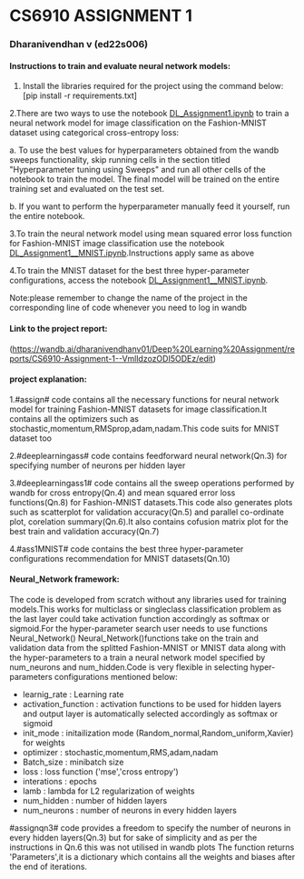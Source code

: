 # CS6910 ASSIGNMENT 1
### Dharanivendhan v (ed22s006)
#### Instructions to train and evaluate neural network models:
1. Install the libraries required for the project using the command below:
[pip install -r requirements.txt]

  2.There are two ways to use the notebook [DL_Assignment1.ipynb](https://github.com/DHARANIVENDHANV/CS6910/blob/master/ASSIGNMENT%201/DL_Assignment1.ipynb) to train a neural network model for image classification on the Fashion-MNIST dataset using categorical cross-entropy loss:

a. To use the best values for hyperparameters obtained from the wandb sweeps functionality, skip running cells in the section titled "Hyperparameter tuning using Sweeps" and run all other cells of the notebook to train the model. The final model will be trained on the entire training set and evaluated on the test set.

b. If you want to perform the hyperparameter manually feed it yourself, run the entire notebook.

3.To train the neural network model using mean squared error loss function for Fashion-MNIST image classification use the notebook [DL_Assignment1__MNIST.ipynb](https://github.com/DHARANIVENDHANV/CS6910/blob/master/ASSIGNMENT%201/DL_Assignment1__MNIST.ipynb).Instructions apply same as above

4.To train the MNIST dataset for the best three hyper-parameter configurations, access the notebook [DL_Assignment1__MNIST.ipynb](https://github.com/DHARANIVENDHANV/CS6910/blob/master/ASSIGNMENT%201/DL_Assignment1__MNIST.ipynb).


Note:please remember to change the name of the project in the corresponding line of code whenever you need to log in wandb

#### Link to the project report:
(https://wandb.ai/dharanivendhanv01/Deep%20Learning%20Assignment/reports/CS6910-Assignment-1--VmlldzozODI5ODEz/edit)

#### project explanation:
1.#assign# code contains all the necessary functions for neural network model for training Fashion-MNIST datasets for image classification.It contains all the optimizers such as stochastic,momentum,RMSprop,adam,nadam.This code suits for MNIST dataset too 

2.#deeplearningass# code contains feedforward neural network(Qn.3) for specifying number of neurons per hidden layer 

3.#deeplearningass1# code contains all the sweep operations performed by wandb for cross entropy(Qn.4) and mean squared error loss functions(Qn.8) for Fashion-MNIST datasets.This code also generates plots such as scatterplot for validation accuracy(Qn.5) and parallel co-ordinate plot, corelation summary(Qn.6).It also contains cofusion matrix plot for the best train and validation accuracy(Qn.7) 

4.#ass1MNIST# code contains the best three hyper-parameter configurations recommendation for MNIST datasets(Qn.10)

#### Neural_Network framework:
The code is developed from scratch without any libraries used for training models.This works for multiclass or singleclass classification problem as the last layer could take activation function accordingly as softmax or sigmoid.For the hyper-parameter search user needs to use functions Neural_Network()
Neural_Network()functions take on the train and validation data from the splitted Fashion-MNIST or MNIST data along with the hyper-parameters to a train a neural network model specified by num_neurons and num_hidden.Code is very flexible in selecting hyper-parameters configurations mentioned below:
- learnig_rate : Learning rate
- activation_function : activation functions to be used for hidden layers and output layer is automatically selected accordingly as softmax or sigmoid
- init_mode : initailization mode (Random_normal,Random_uniform,Xavier) for weights
- optimizer : stochastic,momentum,RMS,adam,nadam
- Batch_size : minibatch size
- loss : loss function ('mse','cross entropy')
- interations : epochs 
- lamb : lambda for L2 regularization of weights
- num_hidden : number of hidden layers
- num_neurons : number of neurons in every hidden layers

#assignqn3# code provides a freedom to specify the number of neurons in every hidden layers(Qn.3) but for sake of simplicity and as per the instructions in Qn.6 this was not utilised in wandb plots
The function returns 'Parameters',it is a dictionary which contains all the weights and biases after the end of iterations.



